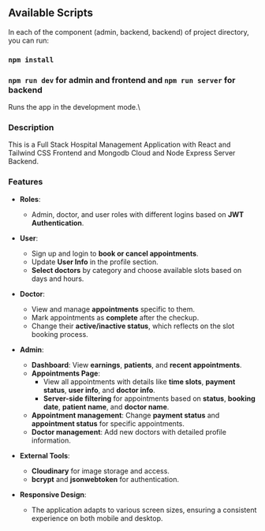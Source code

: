 ## Available Scripts

In each of the component (admin, backend, backend) of project directory, you can run:


### `npm install`
### `npm run dev` for admin and frontend and `npm run server` for backend

Runs the app in the development mode.\


### Description

This is a Full Stack Hospital Management Application with React and Tailwind CSS Frontend and Mongodb Cloud and Node Express Server Backend. 

### Features

- **Roles**: 
  - Admin, doctor, and user roles with different logins based on **JWT Authentication**.
  
- **User**:
  - Sign up and login to **book or cancel appointments**.
  - Update **User Info** in the profile section.
  - **Select doctors** by category and choose available slots based on days and hours.
  
- **Doctor**:
  - View and manage **appointments** specific to them.
  - Mark appointments as **complete** after the checkup.
  - Change their **active/inactive status**, which reflects on the slot booking process.
  
- **Admin**:
  - **Dashboard**: View **earnings**, **patients**, and **recent appointments**.
  - **Appointments Page**: 
    - View all appointments with details like **time slots**, **payment status**, **user info**, and **doctor info**.
    - **Server-side filtering** for appointments based on **status**, **booking date**, **patient name**, and **doctor name**.
  - **Appointment management**: Change **payment status** and **appointment status** for specific appointments.
  - **Doctor management**: Add new doctors with detailed profile information.
  
- **External Tools**:
  - **Cloudinary** for image storage and access.
  - **bcrypt** and **jsonwebtoken** for authentication.
  
- **Responsive Design**: 
  - The application adapts to various screen sizes, ensuring a consistent experience on both mobile and desktop.





